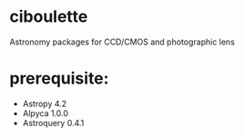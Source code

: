 # ciboulette
Astronomy packages for CCD/CMOS and photographic lens

# prerequisite:
  - Astropy 4.2
  - Alpyca 1.0.0
  - Astroquery 0.4.1
